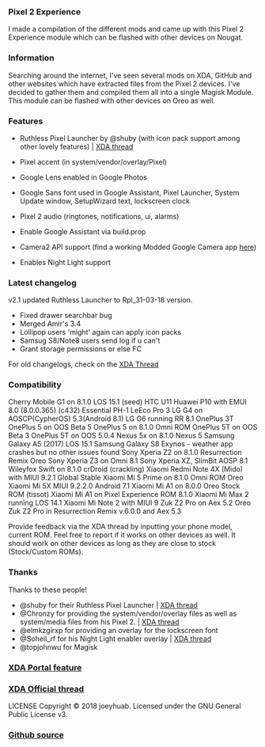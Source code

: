 ### Pixel 2 Experience
I made a compilation of the different mods and came up with this Pixel 2 Experience module which can be flashed with other devices on Nougat.

### Information
Searching around the internet, I've seen several mods on XDA, GitHub and other websites which have extracted files from the Pixel 2 devices. I've decided to gather them and compiled them all into a single Magisk Module. This module can be flashed with other devices on Oreo as well.

### Features
- Ruthless Pixel Launcher by @shuby (with icon pack support among other lovely features) | [XDA thread](https://forum.xda-developers.com/android/apps-games/app-ruthless-pixel-launcher-based-t3755903/)

- Pixel accent (in system/vendor/overlay/Pixel)
- Google Lens enabled in Google Photos
- Google Sans font used in Google Assistant, Pixel Launcher, System Update window, SetupWizard text, lockscreen clock
- Pixel 2 audio (ringtones, notifications, ui, alarms)
- Enable Google Assistant via build.prop
- Camera2 API support (find a working Modded Google Camera app [here](https://www.celsoazevedo.com/files/android/google-camera/))
- Enables Night Light support

### Latest changelog
v2.1
updated Ruthless Launcher to Rpl_31-03-18 version.
- Fixed drawer searchbar bug 
- Merged Amir's 3.4
- Lollipop users 'might' again can apply icon packs
- Samsug S8/Note8 users send log if u can't
- Grant storage permissions or else FC

For old changelogs, check on the [XDA Thread](https://forum.xda-developers.com/apps/magisk/module-pixel-2-experience-t3757137/)

### Compatibility
Cherry Mobile G1 on 8.1.0 LOS 15.1 (seed)
HTC U11
Huawei P10 with EMUI 8.0 (8.0.0.365) (c432) 
Essential PH-1
LeEco Pro 3
LG G4 on AOSCP(CypherOS) 5.3(Android 8.1)
LG G6 running RR 8.1
OnePlus 3T
OnePlus 5 on OOS Beta 5
OnePlus 5 on 8.1.0 Omni ROM
OnePlus 5T on OOS Beta 3
OnePlus 5T on OOS 5.0.4
Nexus 5x on 8.1.0
Nexus 5
Samsung Galaxy A5 (2017) LOS 15.1
Samsung Galaxy S8 Exynos - weather app crashes but no other issues found
Sony Xperia Z2 on 8.1.0 Resurrection Remix Oreo
Sony Xperia Z3 on Omni 8.1
Sony Xperia XZ, SlimBit AOSP 8.1
Wileyfox Swift on 8.1.0 crDroid (crackling)
Xiaomi Redmi Note 4X (Mido) with MIUI 9.2.1 Global Stable
Xiaomi Mi 5 Prime on 8.1.0 Omni ROM Oreo
Xiaomi Mi 5X MIUI 9.2.2.0 Android 7.1
Xiaomi Mi A1 on 8.0.0 Oreo Stock ROM (tissot)
Xiaomi Mi A1 on Pixel Experience ROM 8.1.0
Xiaomi Mi Max 2 running LOS 14.1 
Xiaomi Mi Note 2 with MIUI 9
Zuk Z2 Pro on Aex 5.2 Oreo
Zuk Z2 Pro in Resurrection Remix v.6.0.0 and Aex 5.3

Provide feedback via the XDA thread by inputting your phone model, current ROM. Feel free to report if it works on other devices as well. It should work on other devices as long as they are close to stock (Stock/Custom ROMs).

### Thanks
Thanks to these people!
- @shuby for their Ruthless Pixel Launcher | [XDA thread](https://forum.xda-developers.com/android/apps-games/app-ruthless-pixel-launcher-based-t3755903/)
- @Chronzy for providing the system/vendor/overlay files as well as system/media files from his Pixel 2. | [XDA thread](https://forum.xda-developers.com/showpost.php?p=74267243&postcount=14) 
- @elmkzgirxp for providing an overlay for the lockscreen font
- @Soheil_rf for his Night Light enabler overlay | [XDA thread](https://forum.xda-developers.com/crossdevice-dev/sony-themes-apps/oreo-enable-night-light-tile-t3713021)
- @topjohnwu for Magisk

### [XDA Portal feature](https://www.xda-developers.com/pixel-2-experience-magisk-module/)
### [XDA Official thread](https://forum.xda-developers.com/apps/magisk/module-pixel-2-experience-t3757137/)

LICENSE
Copyright © 2018 joeyhuab. Licensed under the GNU General Public License v3.

### [Github source](https://github.com/joeyhuab/Pixel-2-Experience-Magisk/)
